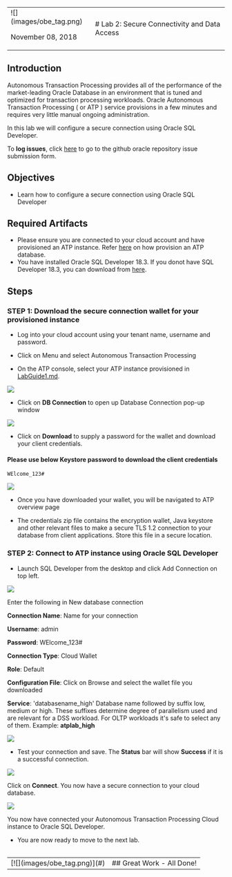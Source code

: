<table class="tbl-heading"><tr><td class="td-logo">![](images/obe_tag.png)

November 08, 2018
</td>
<td class="td-banner">
# Lab 2: Secure Connectivity and Data Access
</td></tr><table>

## Introduction

Autonomous Transaction Processing provides all of the performance of the market-leading Oracle Database in an environment that is tuned and optimized for transaction processing workloads. Oracle Autonomous Transaction Processing ( or ATP ) service provisions in a few minutes and requires  very little manual ongoing administration.

In this lab we will configure a secure connection using Oracle SQL Developer.

To **log issues**, click [here](https://github.com/oracle/learning-library/issues/new) to go to the github oracle repository issue submission form.

## Objectives

- Learn how to configure a secure connection using Oracle SQL Developer

## Required Artifacts

- Please ensure you are connected to your cloud account and have provisioned an ATP instance. Refer <a href="./LabGuide100ProvisionAnATPDatabase.md" target="_blank">here</a> on how provision an ATP database.
- You have installed Oracle SQL Developer 18.3. If you donot have SQL Developer 18.3, you can download from [here](https://www.oracle.com/technetwork/developer-tools/sql-developer/downloads/index.html).


## Steps

### **STEP 1: Download the secure connection wallet for your provisioned instance**

- Log into your cloud account using your tenant name, username and password.

- Click on Menu and select Autonomous Transaction Processing

- On the ATP console, select your ATP instance provisioned in <a href="./LabGuide100ProvisionAnATPDatabase.md" target="_blank">LabGuide1.md</a>.

![](./images/200/Picture200-1.png)

- Click on  **DB Connection** to open up Database Connection pop-up window

![](./images/200/Picture200-2.png)

- Click on **Download** to supply a password for the wallet and download your client credentials.
#### Please use below Keystore password to download the client credentials

```
WElcome_123#
```

![](./images/200/Picture200-3.png)

- Once you have downloaded your wallet, you will be navigated to ATP overview page

- The credentials zip file contains the encryption wallet, Java keystore and other relevant files to make a secure TLS 1.2 connection to your database from client applications. Store this file in a secure location.

### **STEP 2: Connect to ATP instance using Oracle SQL Developer**

- Launch SQL Developer from the desktop and click Add Connection on top left.

![](./images/200/Picture200-7.png)

Enter the following in New database connection

**Connection Name**: Name for your connection

**Username**: admin

**Password**: WElcome_123#

**Connection Type**: Cloud Wallet

**Role**: Default

**Configuration File**: Click on Browse and select the wallet file you downloaded

**Service**: 'databasename_high' Database name followed by suffix low, medium or high. These suffixes determine degree of parallelism used and are relevant for a DSS workload. For OLTP workloads it's safe to select any of them. Example: **atplab_high**

![](./images/200/Picture200-8.png)

- Test your connection and save. The **Status** bar will show **Success** if it is a successful connection.

![](./images/200/Picture200-9.png)

Click on **Connect**. You now have a secure connection to your cloud database.

![](./images/200/Picture200-10.png)

You now have connected your Autonomous Transaction Processing Cloud instance to Oracle SQL Developer.

-   You are now ready to move to the next lab.

<table>
<tr><td class="td-logo">[![](images/obe_tag.png)](#)</td>
<td class="td-banner">
## Great Work - All Done!
</td>
</tr>
<table>
